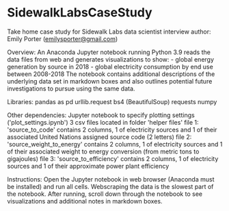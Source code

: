 # SidewalkLabsCaseStudy
Take home case study for Sidewalk Labs data scientist interview
author: Emily Porter (emilysporter@gmail.com)

Overview:
	An Anaconda Jupyter notebook running Python 3.9 reads the data files from web and generates visualizations to show:
		- global energy generation by source in 2018
		- global electricity consumption by end use between 2008-2018
	The notebook contains additional descriptions of the underlying data set in markdown boxes and also outlines potential future investigations to pursue
	using the same data.

Libraries:
	pandas as pd
	urllib.request
	bs4 (BeautifulSoup)
	requests
	numpy
	
Other dependencies:
	Jupyter notebook to specify plotting settings ('plot_settings.ipynb')
	3 csv files located in folder 'helper files'
	file 1: 'source_to_code' contains 2 columns, 1 of electricity sources and 1 of their associated United Nations assigned source code (2 letters)
	file 2: 'source_weight_to_energy' contains 2 columns, 1 of electricity sources and 1 of their associated weight to energy conversion (from metric tons to gigajoules)
	file 3: 'source_to_efficiency' contains 2 columns, 1 of electricity sources and 1 of their approximate power plant efficiency

Instructions:
	Open the Jupyter notebook in web browser (Anaconda must be installed) and run all cells. Webscraping the data is the slowest part of the notebook. After 
	running, scroll down through the notebook to see visualizations and additional notes in markdown boxes.

